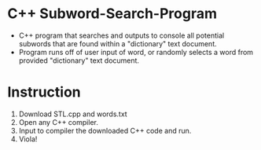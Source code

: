 # C++ Subword-Search-Program

* C++ program that searches and outputs to console all potential subwords that are found within a "dictionary" text document.
* Program runs off of user input of word, or randomly selects a word from provided "dictionary" text document.


# Instruction
1. Download STL.cpp and words.txt
3. Open any C++ compiler. 
4. Input to compiler the downloaded C++ code and run.
5. Viola! 


